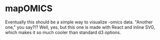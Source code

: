 # mapOMICS

Eventually this should be a simple way to visualize -omics data.
"Another one," you say?!? Well, yes, but this one is made with
React and inline SVG, which makes it so much cooler than standard
d3 options.
